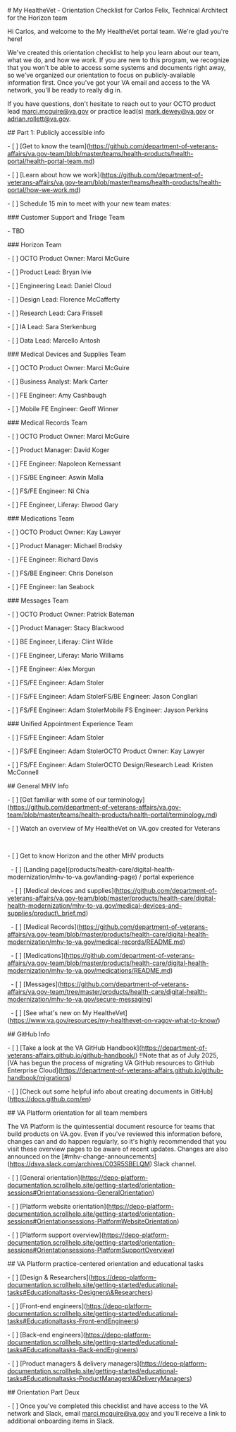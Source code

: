 \# My HealtheVet - Orientation Checklist for Carlos Felix, Technical Architect for the Horizon team



Hi Carlos, and welcome to the My HealtheVet portal team.  We're glad you're here!



We've created this orientation checklist to help you learn about our team, what we do, and how we work.  If you are new to this program, we recognize that you won't be able to access some systems and documents right away, so we've organized our orientation to focus on publicly-available information first.  Once you've got your VA email and access to the VA network, you'll be ready to really dig in. 



If you have questions, don't hesitate to reach out to your OCTO product lead marci.mcguire@va.gov or practice lead(s) mark.dewey@va.gov or adrian.rollett@va.gov.



\## Part 1: Publicly accessible info

\- \[ ] \[Get to know the team](https://github.com/department-of-veterans-affairs/va.gov-team/blob/master/teams/health-products/health-portal/health-portal-team.md)

\- \[ ] \[Learn about how we work](https://github.com/department-of-veterans-affairs/va.gov-team/blob/master/teams/health-products/health-portal/how-we-work.md)

\- \[ ] Schedule 15 min to meet with your new team mates:



<!--Cust Support and Triage-->

\### Customer Support and Triage Team

\- TBD



<!--Horizon-->

\### Horizon Team

\- \[ ]  OCTO Product Owner: Marci McGuire

\- \[ ]  Product Lead: Bryan Ivie

\- \[ ]  Engineering Lead: Daniel Cloud

\- \[ ]  Design Lead: Florence McCafferty

\- \[ ]  Research Lead: Cara Frissell

\- \[ ]  IA Lead: Sara Sterkenburg

\- \[ ]  Data Lead: Marcello Antosh



<!--Medical Devices and Supplies-->

\### Medical Devices and Supplies Team

\- \[ ]  OCTO Product Owner: Marci McGuire

\- \[ ]  Business Analyst: Mark Carter

\- \[ ]  FE Engineer: Amy Cashbaugh

\- \[ ]  Mobile FE Engineer: Geoff Winner



<!--Medical Records-->

\### Medical Records Team

\- \[ ]  OCTO Product Owner: Marci McGuire

\- \[ ]  Product Manager: David Koger

\- \[ ]  FE Engineer: Napoleon Kernessant

\- \[ ]  FS/BE Engineer: Aswin Malla

\- \[ ]  FS/FE Engineer: Ni Chia

\- \[ ]  FE Engineer, Liferay: Elwood Gary



<!--Medications-->

\### Medications Team

\- \[ ]   OCTO Product Owner: Kay Lawyer

\- \[ ]   Product Manager: Michael Brodsky

\- \[ ]   FE Engineer: Richard Davis

\- \[ ]   FS/BE Engineer: Chris Donelson

\- \[ ]   FE Engineer: Ian Seabock



<!--Messages-->

\### Messages Team

\- \[ ]   OCTO Product Owner: Patrick Bateman

\- \[ ]   Product Manager: Stacy Blackwood

\- \[ ]   BE Engineer, Liferay: Clint Wilde

\- \[ ]   FE Engineer, Liferay: Mario Williams

\- \[ ]   FE Engineer: Alex Morgun

\- \[ ]   FS/FE Engineer: Adam Stoler

\- \[ ]   FS/FE Engineer: Adam StolerFS/BE Engineer: Jason Congliari

\- \[ ]   FS/FE Engineer: Adam StolerMobile FS Engineer: Jayson Perkins



<!--Cust Support and Triage-->

\### Unified Appointment Experience Team

\- \[ ]   FS/FE Engineer: Adam Stoler

\- \[ ]   FS/FE Engineer: Adam StolerOCTO Product Owner: Kay Lawyer

\- \[ ]   FS/FE Engineer: Adam StolerOCTO Design/Research Lead: Kristen McConnell



\## General MHV Info 

\- \[ ] \[Get familiar with some of our terminology](https://github.com/department-of-veterans-affairs/va.gov-team/blob/master/teams/health-products/health-portal/terminology.md)

\- \[ ] Watch an overview of My HealtheVet on VA.gov created for Veterans

&nbsp;  

\- \[ ] Get to know Horizon and the other MHV products

&nbsp;  - \[ ] \[Landing page](products/health-care/digital-health-modernization/mhv-to-va.gov/landing-page) / portal experience

&nbsp;  - \[ ] \[Medical devices and supplies](https://github.com/department-of-veterans-affairs/va.gov-team/blob/master/products/health-care/digital-health-modernization/mhv-to-va.gov/medical-devices-and-supplies/product\_brief.md)

&nbsp;  - \[ ] \[Medical Records](https://github.com/department-of-veterans-affairs/va.gov-team/blob/master/products/health-care/digital-health-modernization/mhv-to-va.gov/medical-records/README.md)

&nbsp;  - \[ ] \[Medications](https://github.com/department-of-veterans-affairs/va.gov-team/blob/master/products/health-care/digital-health-modernization/mhv-to-va.gov/medications/README.md)

&nbsp;  - \[ ] \[Messages](https://github.com/department-of-veterans-affairs/va.gov-team/tree/master/products/health-care/digital-health-modernization/mhv-to-va.gov/secure-messaging)

&nbsp;  - \[ ] \[See what's new on My HealtheVet](https://www.va.gov/resources/my-healthevet-on-vagov-what-to-know/)



\## GitHub Info

\- \[ ] \[Take a look at the VA GitHub Handbook](https://department-of-veterans-affairs.github.io/github-handbook/)  ‼️Note that as of July 2025, \[VA has begun the process of migrating VA GitHub resources to GitHub Enterprise Cloud](https://department-of-veterans-affairs.github.io/github-handbook/migrations)

\- \[ ] \[Check out some helpful info about creating documents in GitHub](https://docs.github.com/en)



<!-- ALL TEAM MEMBERS -->

\## VA Platform orientation for all team members

The VA Platform is the quintessential document resource for teams that build products on VA.gov.  Even if you've reviewed this information before, changes can and do happen regularly, so it's highly recommended that you visit these overview pages to be aware of recent updates.  Changes are also announced on the \[#mhv-change-announcements](https://dsva.slack.com/archives/C03R5SBELQM) Slack channel.

\- \[ ] \[General orientation](https://depo-platform-documentation.scrollhelp.site/getting-started/orientation-sessions#Orientationsessions-GeneralOrientation)

\- \[ ] \[Platform website orientation](https://depo-platform-documentation.scrollhelp.site/getting-started/orientation-sessions#Orientationsessions-PlatformWebsiteOrientation)

\- \[ ] \[Platform support overview](https://depo-platform-documentation.scrollhelp.site/getting-started/orientation-sessions#Orientationsessions-PlatformSupportOverview)



\## VA Platform practice-centered orientation and educational tasks

\- \[ ] \[Design \& Researchers](https://depo-platform-documentation.scrollhelp.site/getting-started/educational-tasks#Educationaltasks-Designers\&Researchers)

\- \[ ] \[Front-end engineers](https://depo-platform-documentation.scrollhelp.site/getting-started/educational-tasks#Educationaltasks-Front-endEngineers)

\- \[ ] \[Back-end engineers](https://depo-platform-documentation.scrollhelp.site/getting-started/educational-tasks#Educationaltasks-Back-endEngineers)

\- \[ ] \[Product managers \& delivery managers](https://depo-platform-documentation.scrollhelp.site/getting-started/educational-tasks#Educationaltasks-ProductManagers\&DeliveryManagers)



\## Orientation Part Deux

\- \[ ] Once you've completed this checklist and have access to the VA network and Slack, email marci.mcguire@va.gov and you'll receive a link to additional onboarding items in Slack.

